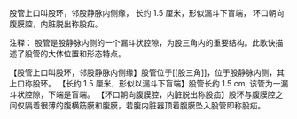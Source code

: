股管上口叫股环，邻股静脉内侧缘，
长约 1.5 厘米，形似漏斗下盲端，
环口朝向腹膜腔，内脏脱出称股疝。

注释：
股管是股静脉内侧的一个漏斗状腔隙，为股三角内的重要结构。此歌诀描述了股管的大体位置和形态特点。

【股管上口叫股环，邻股静脉内侧缘】股管位于[[股三角]]，位于股静脉内侧，其上口称股环。
【长约 1.5 厘米，形似以漏斗下盲端】股管长约 1.5 cm, 该管为一漏斗状腔隙，下端是盲端。
【环口朝向腹膜腔，内脏脱出称股疝】股环与腹膜腔之间仅隔着很薄的腹横筋膜和腹膜，若腹内脏器顶着腹膜坠入股管即称股疝。
